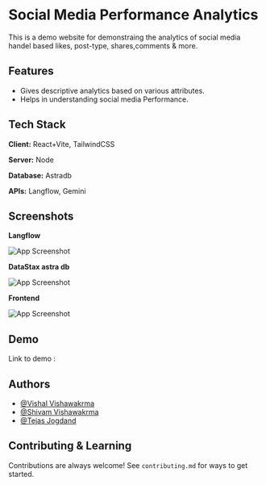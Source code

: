 # Social Media Performance Analytics

This is a demo website for demonstraing the analytics of social media handel based likes, post-type, shares,comments & more.


## Features

- Gives descriptive analytics based on various attributes.
- Helps in understanding social media Performance.


## Tech Stack

**Client:** React+Vite, TailwindCSS

**Server:** Node

**Database:** Astradb

**APIs:** Langflow, Gemini

## Screenshots

**Langflow** 

![App Screenshot](https://github.com/EasyBro-Tech/Pre_Hackathon_Ass/blob/main/assets/chatFlow.png)

**DataStax astra db** 

![App Screenshot](https://github.com/EasyBro-Tech/Pre_Hackathon_Ass/blob/main/assets/addingDataFlow.png)

**Frontend** 

![App Screenshot](https://github.com/EasyBro-Tech/Pre_Hackathon_Ass/blob/main/assets/FRONTEND.png)


## Demo

Link to demo : 


## Authors

- [@Vishal Vishawakrma](https://github.com/Vishal4real)
- [@Shivam Vishawakrma](https://github.com/Shivam8999)
- [@Tejas Jogdand](https://github.com/Tejas-Jogdand)


## Contributing & Learning

Contributions are always welcome!
See `contributing.md` for ways to get started.
